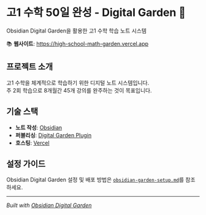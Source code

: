 # 고1 수학 50일 완성 - Digital Garden 🌱

Obsidian Digital Garden을 활용한 고1 수학 학습 노트 시스템

📚 **웹사이트**: https://high-school-math-garden.vercel.app

## 프로젝트 소개

고1 수학을 체계적으로 학습하기 위한 디지털 노트 시스템입니다.  
주 2회 학습으로 8개월간 45개 강의를 완주하는 것이 목표입니다.

## 기술 스택

- **노트 작성**: [Obsidian](https://obsidian.md/)
- **퍼블리싱**: [Digital Garden Plugin](https://github.com/oleeskild/obsidian-digital-garden)
- **호스팅**: [Vercel](https://vercel.com)

## 설정 가이드

Obsidian Digital Garden 설정 및 배포 방법은 [`obsidian-garden-setup.md`](./obsidian-garden-setup.md)를 참조하세요.

---
*Built with [Obsidian Digital Garden](https://github.com/oleeskild/obsidian-digital-garden)*
